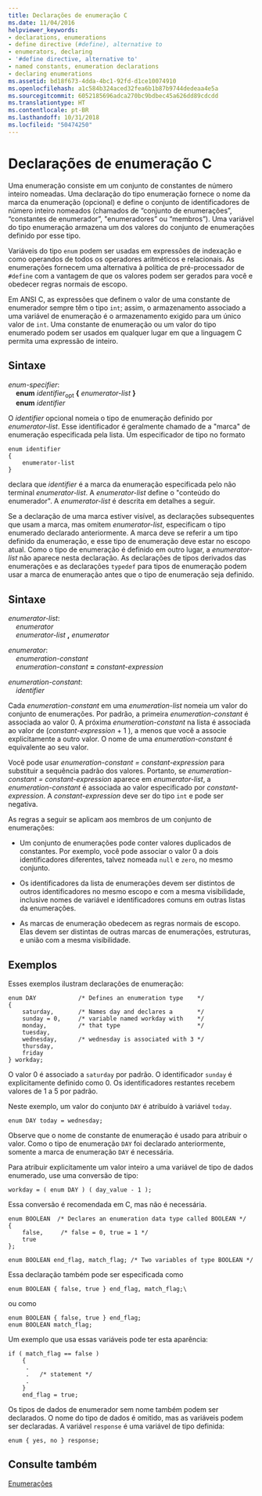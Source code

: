 ```yaml
---
title: Declarações de enumeração C
ms.date: 11/04/2016
helpviewer_keywords:
- declarations, enumerations
- define directive (#define), alternative to
- enumerators, declaring
- '#define directive, alternative to'
- named constants, enumeration declarations
- declaring enumerations
ms.assetid: bd18f673-4dda-4bc1-92fd-d1ce10074910
ms.openlocfilehash: a1c584b324aced32fea6b1b87b9744dedeaa4e5a
ms.sourcegitcommit: 6052185696adca270bc9bdbec45a626dd89cdcdd
ms.translationtype: HT
ms.contentlocale: pt-BR
ms.lasthandoff: 10/31/2018
ms.locfileid: "50474250"
---
```

# <a name="c-enumeration-declarations"></a>Declarações de enumeração C

Uma enumeração consiste em um conjunto de constantes de número inteiro nomeadas. Uma declaração do tipo enumeração fornece o nome da marca da enumeração (opcional) e define o conjunto de identificadores de número inteiro nomeados (chamados de “conjunto de enumerações”, “constantes de enumerador”, "enumeradores” ou “membros”). Uma variável do tipo enumeração armazena um dos valores do conjunto de enumerações definido por esse tipo.

Variáveis do tipo `enum` podem ser usadas em expressões de indexação e como operandos de todos os operadores aritméticos e relacionais. As enumerações fornecem uma alternativa à política de pré-processador de `#define` com a vantagem de que os valores podem ser gerados para você e obedecer regras normais de escopo.

Em ANSI C, as expressões que definem o valor de uma constante de enumerador sempre têm o tipo `int`; assim, o armazenamento associado a uma variável de enumeração é o armazenamento exigido para um único valor de `int`. Uma constante de enumeração ou um valor do tipo enumerado podem ser usados em qualquer lugar em que a linguagem C permita uma expressão de inteiro.

## <a name="syntax"></a>Sintaxe

*enum-specifier*:<br/>
&nbsp;&nbsp;&nbsp;&nbsp;**enum** *identifier*<sub>opt</sub> **{** *enumerator-list* **}**<br/>
&nbsp;&nbsp;&nbsp;&nbsp;**enum** *identifier*

O *identifier* opcional nomeia o tipo de enumeração definido por *enumerator-list*. Esse identificador é geralmente chamado de a "marca" de enumeração especificada pela lista. Um especificador de tipo no formato

```
enum identifier
{
    enumerator-list
}
```

declara que *identifier* é a marca da enumeração especificada pelo não terminal *enumerator-list*. A *enumerator-list* define o "conteúdo do enumerador". A *enumerator-list* é descrita em detalhes a seguir.

Se a declaração de uma marca estiver visível, as declarações subsequentes que usam a marca, mas omitem *enumerator-list*, especificam o tipo enumerado declarado anteriormente. A marca deve se referir a um tipo definido da enumeração, e esse tipo de enumeração deve estar no escopo atual. Como o tipo de enumeração é definido em outro lugar, a *enumerator-list* não aparece nesta declaração. As declarações de tipos derivados das enumerações e as declarações `typedef` para tipos de enumeração podem usar a marca de enumeração antes que o tipo de enumeração seja definido.

## <a name="syntax"></a>Sintaxe

*enumerator-list*:<br/>
&nbsp;&nbsp;&nbsp;&nbsp;*enumerator*<br/>
&nbsp;&nbsp;&nbsp;&nbsp;*enumerator-list* **,** *enumerator*

*enumerator*:<br/>
&nbsp;&nbsp;&nbsp;&nbsp;*enumeration-constant*<br/>
&nbsp;&nbsp;&nbsp;&nbsp;*enumeration-constant* **=** *constant-expression*

*enumeration-constant*:<br/>
&nbsp;&nbsp;&nbsp;&nbsp;*identifier*

Cada *enumeration-constant* em uma *enumeration-list* nomeia um valor do conjunto de enumerações. Por padrão, a primeira *enumeration-constant* é associada ao valor 0. A próxima *enumeration-constant* na lista é associada ao valor de (*constant-expression* + 1 ), a menos que você a associe explicitamente a outro valor. O nome de uma *enumeration-constant* é equivalente ao seu valor.

Você pode usar *enumeration-constant = constant-expression* para substituir a sequência padrão dos valores. Portanto, se *enumeration-constant = constant-expression* aparece em *enumerator-list*, a *enumeration-constant* é associada ao valor especificado por *constant-expression*. A *constant-expression* deve ser do tipo `int` e pode ser negativa.

As regras a seguir se aplicam aos membros de um conjunto de enumerações:

- Um conjunto de enumerações pode conter valores duplicados de constantes. Por exemplo, você pode associar o valor 0 a dois identificadores diferentes, talvez nomeada `null` e `zero`, no mesmo conjunto.

- Os identificadores da lista de enumerações devem ser distintos de outros identificadores no mesmo escopo e com a mesma visibilidade, inclusive nomes de variável e identificadores comuns em outras listas da enumerações.

- As marcas de enumeração obedecem as regras normais de escopo. Elas devem ser distintas de outras marcas de enumerações, estruturas, e união com a mesma visibilidade.

## <a name="examples"></a>Exemplos

Esses exemplos ilustram declarações de enumeração:

```
enum DAY            /* Defines an enumeration type    */
{
    saturday,       /* Names day and declares a       */
    sunday = 0,     /* variable named workday with    */
    monday,         /* that type                      */
    tuesday,
    wednesday,      /* wednesday is associated with 3 */
    thursday,
    friday
} workday;
```

O valor 0 é associado a `saturday` por padrão. O identificador `sunday` é explicitamente definido como 0. Os identificadores restantes recebem valores de 1 a 5 por padrão.

Neste exemplo, um valor do conjunto `DAY` é atribuído à variável `today`.

```
enum DAY today = wednesday;
```

Observe que o nome de constante de enumeração é usado para atribuir o valor. Como o tipo de enumeração `DAY` foi declarado anteriormente, somente a marca de enumeração `DAY` é necessária.

Para atribuir explicitamente um valor inteiro a uma variável de tipo de dados enumerado, use uma conversão de tipo:

```
workday = ( enum DAY ) ( day_value - 1 );
```

Essa conversão é recomendada em C, mas não é necessária.

```
enum BOOLEAN  /* Declares an enumeration data type called BOOLEAN */
{
    false,     /* false = 0, true = 1 */
    true
};

enum BOOLEAN end_flag, match_flag; /* Two variables of type BOOLEAN */
```

Essa declaração também pode ser especificada como

```
enum BOOLEAN { false, true } end_flag, match_flag;\
```

ou como

```
enum BOOLEAN { false, true } end_flag;
enum BOOLEAN match_flag;
```

Um exemplo que usa essas variáveis pode ter esta aparência:

```
if ( match_flag == false )
    {
     .
     .   /* statement */
     .
    }
    end_flag = true;
```

Os tipos de dados de enumerador sem nome também podem ser declarados. O nome do tipo de dados é omitido, mas as variáveis podem ser declaradas. A variável `response` é uma variável de tipo definida:

```
enum { yes, no } response;
```

## <a name="see-also"></a>Consulte também

[Enumerações](../cpp/enumerations-cpp.md)